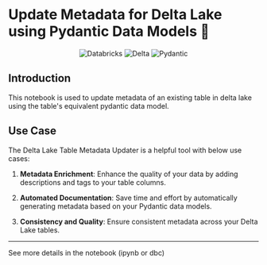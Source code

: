 # Update Metadata for Delta Lake using Pydantic Data Models 📑
<p align="center">
    <img alt="Databricks" src="https://img.shields.io/badge/Databricks-FF3621.svg?style=for-the-badge&logo=Databricks&logoColor=white" />
    <img alt="Delta" src="https://img.shields.io/badge/Delta-003366.svg?style=for-the-badge&logo=Delta&logoColor=white" />
    <img alt="Pydantic" src="https://img.shields.io/badge/Pydantic-E92063.svg?style=for-the-badge&logo=Pydantic&logoColor=white" />
</p>

## Introduction

This notebook is used to update metadata of an existing table in delta lake using the table's equivalent pydantic data model. 

## Use Case

The Delta Lake Table Metadata Updater is a helpful tool with below use cases:

1. **Metadata Enrichment**: Enhance the quality of your data by adding descriptions and tags to your table columns.

2. **Automated Documentation**: Save time and effort by automatically generating metadata based on your Pydantic data models.

3. **Consistency and Quality**: Ensure consistent metadata across your Delta Lake tables.

---
See more details in the notebook (ipynb or dbc)
